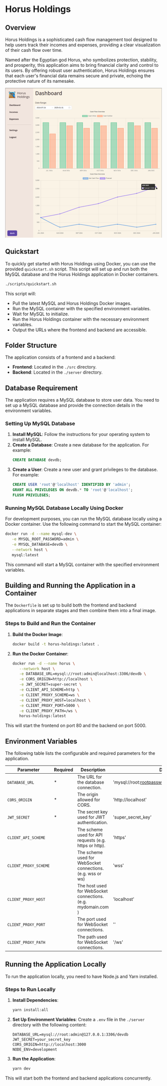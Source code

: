 # Horus Holdings

## Overview

Horus Holdings is a sophisticated cash flow management tool designed to help users track their incomes and expenses, providing a clear visualization of their cash flow over time.

Named after the Egyptian god Horus, who symbolizes protection, stability, and prosperity, this application aims to bring financial clarity and control to its users. By offering robust user authentication, Horus Holdings ensures that each user's financial data remains secure and private, echoing the protective nature of its namesake.

![Frontend Demo](assets/frontend-demo.png)

## Quickstart

To quickly get started with Horus Holdings using Docker, you can use the provided `quickstart.sh` script. This script will set up and run both the MySQL database and the Horus Holdings application in Docker containers.

```bash
./scripts/quickstart.sh
```

This script will:
- Pull the latest MySQL and Horus Holdings Docker images.
- Run the MySQL container with the specified environment variables.
- Wait for MySQL to initialize.
- Run the Horus Holdings container with the necessary environment variables.
- Output the URLs where the frontend and backend are accessible.

## Folder Structure

The application consists of a frontend and a backend:
- **Frontend**: Located in the `./src` directory.
- **Backend**: Located in the `./server` directory.

## Database Requirement

The application requires a MySQL database to store user data. You need to set up a MySQL database and provide the connection details in the environment variables.

### Setting Up MySQL Database

1. **Install MySQL**: Follow the instructions for your operating system to install MySQL.
2. **Create a Database**: Create a new database for the application. For example:
   ```sql
   CREATE DATABASE devdb;
   ```
3. **Create a User**: Create a new user and grant privileges to the database. For example:
   ```sql
   CREATE USER 'root'@'localhost' IDENTIFIED BY 'admin';
   GRANT ALL PRIVILEGES ON devdb.* TO 'root'@'localhost';
   FLUSH PRIVILEGES;
   ```

### Running MySQL Database Locally Using Docker

For development purposes, you can run the MySQL database locally using a Docker container. Use the following command to start the MySQL container:

```sh
docker run -d --name mysql-dev \
   -e MYSQL_ROOT_PASSWORD=admin \
   -e MYSQL_DATABASE=devdb \
   --network host \
   mysql:latest
```

This command will start a MySQL container with the specified environment variables.

## Building and Running the Application in a Container

The `Dockerfile` is set up to build both the frontend and backend applications in separate stages and then combine them into a final image.

### Steps to Build and Run the Container

1. **Build the Docker Image**:
   ```sh
   docker build -t horus-holdings:latest .
   ```

2. **Run the Docker Container**:
   ```sh
   docker run -d --name horus \
      --network host \
      -e DATABASE_URL=mysql://root:admin@localhost:3306/devdb \
      -e CORS_ORIGIN=http://localhost \
      -e JWT_SECRET=super-secret \
      -e CLIENT_API_SCHEME=http \
      -e CLIENT_PROXY_SCHEME=ws \
      -e CLIENT_PROXY_HOST=localhost \
      -e CLIENT_PROXY_PORT=5000 \
      -e CLIENT_PROXY_PATH=/ws \
      horus-holdings:latest
   ```

This will start the frontend on port 80 and the backend on port 5000.

## Environment Variables

The following table lists the configurable and required parameters for the application.

| Parameter               | Required | Description                                                   | Default                                          |
|-------------------------|----------|---------------------------------------------------------------|--------------------------------------------------|
| `DATABASE_URL`          | *        | The URL for the database connection.                          | 'mysql://root:rootpassword@127.0.0.1:3306/devdb' |
| `CORS_ORIGIN`           | *        | The origin allowed for CORS.                                  | 'http://localhost'                               |
| `JWT_SECRET`            | *        | The secret key used for JWT authentication.                   | 'super_secret_key'                               |
| `CLIENT_API_SCHEME`     |          | The scheme used for API requests (e.g. https or http).        | 'https'                                          |
| `CLIENT_PROXY_SCHEME`   |          | The scheme used for WebSocket connections. (e.g. wss or ws)   | 'wss'                                            |
| `CLIENT_PROXY_HOST`     |          | The host used for WebSocket connections. (e.g. mydomain.com ) | 'localhost'                                      |
| `CLIENT_PROXY_PORT`     |          | The port used for WebSocket connections.                      | ''                                               |
| `CLIENT_PROXY_PATH`     |          | The path used for WebSocket connections.                      | '/ws'                                            |


## Running the Application Locally

To run the application locally, you need to have Node.js and Yarn installed.

### Steps to Run Locally

1. **Install Dependencies**:
   ```sh
   yarn install:all
   ```

2. **Set Up Environment Variables**:
   Create a `.env` file in the `./server` directory with the following content:
   ```env
   DATABASE_URL=mysql://root:admin@127.0.0.1:3306/devdb
   JWT_SECRET=your_secret_key
   CORS_ORIGIN=http://localhost:3000
   NODE_ENV=development
   ```

3. **Run the Application**:
   ```sh
   yarn dev
   ```

This will start both the frontend and backend applications concurrently.
